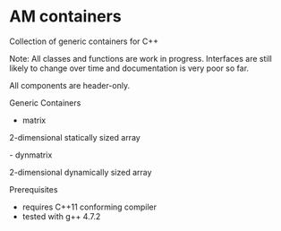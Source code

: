 AM containers
==========

Collection of generic containers for C++

Note: 
All classes and functions are work in progress. Interfaces are still likely 
to change over time and documentation is very poor so far. 

All components are header-only.


Generic Containers
- matrix</br>
<p>
  2-dimensional statically sized array
</p>
- dynmatrix</br>
<p>
  2-dimensional dynamically sized array
</p>

Prerequisites
  - requires C++11 conforming compiler
  - tested with g++ 4.7.2
